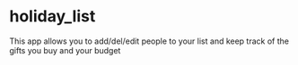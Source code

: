 # holiday_list
This app allows you to add/del/edit people to your list and keep track of the gifts you buy and your budget
